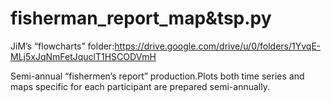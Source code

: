 # fisherman_report_map&tsp.py

JiM’s “flowcharts” folder:https://drive.google.com/drive/u/0/folders/1YvqE-MLj5xJqNmFetJquclT1HSCODVmH

 Semi-annual “fishermen’s report”  production.Plots both time series and maps specific for each participant are prepared semi-annually. 
